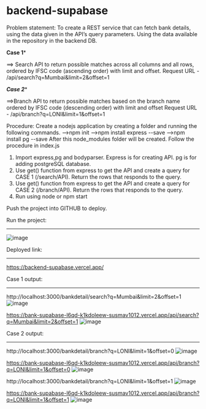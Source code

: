 # backend-supabase
Problem statement: To create a REST service that can fetch bank details, using the data given in the API’s query parameters. 
Using the data available in the repository in the backend DB.

******Case 1*******

==> Search API to return possible matches across all columns and all rows, ordered by IFSC code (ascending order) with limit and offset.
Request URL  - /api/search?q=Mumbai&limit=2&offset=1 

*******Case 2********

==>Branch API to return possible matches based on the branch name ordered by IFSC code (descending order) with limit and offset
Request URL  - /api/branch?q=LONI&limit=1&offset=1 

Procedure:
Create a nodejs application by creating a folder and running the following commands.
-->npm init
-->npm install express --save
-->npm install pg --save
After this node_modules folder will be created.
Follow the procedure in index.js
1) Import express,pg and bodyparser. Express is for creating API. pg is for adding postgreSQL database.
2) Use get() function from express to get the API and create a query for CASE 1 (/search/API). Return the rows that responds to the query.
3) Use get() function from express to get the API and create a query for CASE 2 (/branch/API). Return the rows that responds to the query.
4) Run using node <filename> or npm start

Push the project into GITHUB to deploy.

Run the project:
**************************
![image](https://user-images.githubusercontent.com/106637847/221558752-bb9e2e30-f6f7-4cd2-9ae2-4285c6b6d63a.png)

Deployed link:
***************************
https://backend-supabase.vercel.app/


Case 1 output:
***************************
http://localhost:3000/bankdetail/search?q=Mumbai&limit=2&offset=1
![image](https://user-images.githubusercontent.com/106637847/221741492-1ae3fa86-b35a-4d3b-987e-6ef0368794e4.png)

https://bank-supabase-l6qd-k1kdoleew-susmav1012.vercel.app/api/search?q=Mumbai&limit=2&offset=1
![image](https://user-images.githubusercontent.com/106637847/221764505-5b5508d9-9a01-415f-b22c-c4df586a174e.png)


Case 2 output:
****************************
http://localhost:3000/bankdetail/branch?q=LONI&limit=1&offset=0
![image](https://user-images.githubusercontent.com/106637847/221741689-84d59fd5-f92f-41df-bf1e-ebbf5d5c6270.png)

https://bank-supabase-l6qd-k1kdoleew-susmav1012.vercel.app/api/branch?q=LONI&limit=1&offset=0
![image](https://user-images.githubusercontent.com/106637847/221763672-a67e67ec-9a34-4efe-839a-ec1f15b9fd66.png)


http://localhost:3000/bankdetail/branch?q=LONI&limit=1&offset=1
![image](https://user-images.githubusercontent.com/106637847/221741618-77076ec0-bf92-44eb-aeeb-65da8311048b.png)

https://bank-supabase-l6qd-k1kdoleew-susmav1012.vercel.app/api/branch?q=LONI&limit=1&offset=1
![image](https://user-images.githubusercontent.com/106637847/221764012-da147469-5859-4039-9489-e68a3e2953d5.png)
